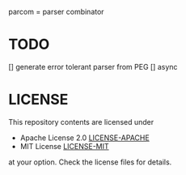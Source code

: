 parcom = parser combinator

# TODO
[] generate error tolerant parser from PEG
[] async

# LICENSE
This repository contents are licensed under

* Apache License 2.0 [LICENSE-APACHE](LICENSE-APACHE)
* MIT License [LICENSE-MIT](LICENSE-MIT)
  
at your option. Check the license files for details.